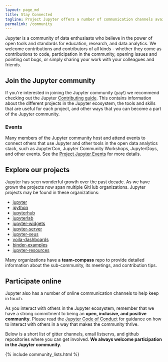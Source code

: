 ```yaml
---
layout: page_md
title: Stay Connected
tagline: Project Jupyter offers a number of communication channels available to individuals interested in using and contributing to the project.
permalink: /community
---
```


Jupyter is a community of data enthusiasts who believe in the power of open
tools and standards for education, research, and data analytics. We welcome
contributions and contributors of all kinds - whether they come as contributions
to code, participation in the community, opening issues and pointing out bugs,
or simply sharing your work with your colleagues and friends.

## Join the Jupyter community

If you're interested in joining the Jupyter community (yay!) we recommend
checking out the Jupyter [Contributing
guide](https://jupyter.readthedocs.io/en/latest/contributing/content-contributor.html).
This contains information about the different projects in the Jupyter ecosystem,
the tools and skills that are useful for each project, and other ways that you
can become a part of the Jupyter community.

### Events

Many members of the Jupyter community host and attend events to connect others that use
Jupyter and other tools in the open data analytics stack, such as JupyterCon, Jupyter Community Workshops, JupyterDays, and other events. See the [Project Jupyter Events](/events) for more details.

## Explore our projects

Jupyter has seen wonderful growth over the past decade. As we have grown the
projects now span multiple GitHub organizations. Jupyter projects may be found
in these organizations:

- [jupyter](https://github.com/jupyter)
- [ipython](https://github.com/ipython)
- [jupyterhub](https://github.com/jupyterhub)
- [jupyterlab](https://github.com/jupyterlab)
- [jupyter-widgets](https://github.com/jupyter-widgets)
- [jupyter-server](https://github.com/jupyter-server)
- [jupyter-xeus](https://github.com/jupyter-xeus)
- [voila-dashboards](https://github.com/voila-dashboards)
- [binder-examples](https://github.com/binder-examples)
- [jupyter-resources](https://github.com/jupyter-resources)

Many organizations have a **team-compass** repo to provide detailed information
about the sub-community, its meetings, and contribution tips. 

## Participate online

Jupyter also has a number of online communication channels to help keep in touch.

As you interact with others in the Jupyter ecosystem, remember that we have a strong
commitment to being an **open, inclusive, and positive community**. Please read the
[Jupyter Code of Conduct](https://github.com/jupyter/governance/blob/master/conduct/code_of_conduct.md) for guidance on how to interact with others in
a way that makes the community thrive.

Below is a short list of gitter channels, email listservs, and github repositories
where you can get involved. **We always welcome participation in the Jupyter community**.

{% include community_lists.html %}
